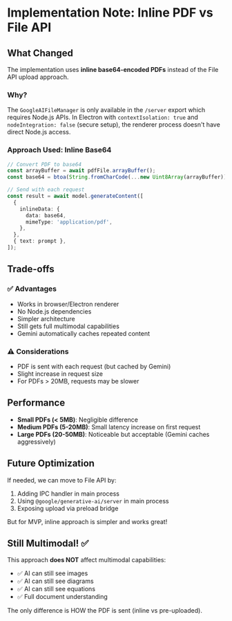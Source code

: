 # Implementation Note: Inline PDF vs File API

## What Changed

The implementation uses **inline base64-encoded PDFs** instead of the File API upload approach.

### Why?

The `GoogleAIFileManager` is only available in the `/server` export which requires Node.js APIs. In Electron with `contextIsolation: true` and `nodeIntegration: false` (secure setup), the renderer process doesn't have direct Node.js access.

### Approach Used: Inline Base64

```typescript
// Convert PDF to base64
const arrayBuffer = await pdfFile.arrayBuffer();
const base64 = btoa(String.fromCharCode(...new Uint8Array(arrayBuffer)));

// Send with each request
const result = await model.generateContent([
  {
    inlineData: {
      data: base64,
      mimeType: 'application/pdf',
    },
  },
  { text: prompt },
]);
```

## Trade-offs

### ✅ Advantages

- Works in browser/Electron renderer
- No Node.js dependencies
- Simpler architecture
- Still gets full multimodal capabilities
- Gemini automatically caches repeated content

### ⚠️ Considerations

- PDF is sent with each request (but cached by Gemini)
- Slight increase in request size
- For PDFs > 20MB, requests may be slower

## Performance

- **Small PDFs (< 5MB)**: Negligible difference
- **Medium PDFs (5-20MB)**: Small latency increase on first request
- **Large PDFs (20-50MB)**: Noticeable but acceptable (Gemini caches aggressively)

## Future Optimization

If needed, we can move to File API by:

1. Adding IPC handler in main process
2. Using `@google/generative-ai/server` in main process
3. Exposing upload via preload bridge

But for MVP, inline approach is simpler and works great!

## Still Multimodal! ✅

This approach **does NOT** affect multimodal capabilities:

- ✅ AI can still see images
- ✅ AI can still see diagrams
- ✅ AI can still see equations
- ✅ Full document understanding

The only difference is HOW the PDF is sent (inline vs pre-uploaded).
